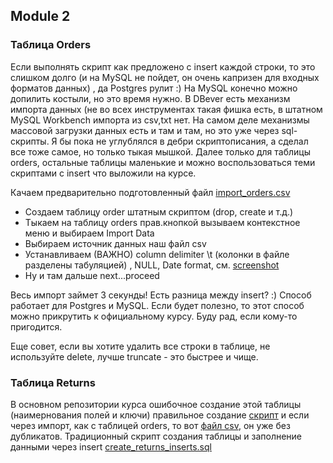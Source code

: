 ## Module 2

### Таблица Orders

Если выполнять скрипт как предложено с insert каждой строки, то это слишком долго (и на MySQL не пойдет, он очень капризен для входных форматов данных) , да Postgres рулит :)  На MySQL конечно можно допилить костыли, но это время нужно.
В DBever есть механизм импорта данных (не во всех инструментах такая фишка есть, в штатном MySQL Workbench импорта из csv,txt нет. На самом деле механизмы массовой загрузки данных есть и там и там, но это уже через sql-скрипты.
Я бы пока не углублялся в дебри скриптописания, а сделал все тоже самое, но только тыкая мышкой.
Далее только для таблицы orders, остальные таблицы маленькие и можно воспользоваться теми скриптами с insert что выложили на курсе.

Качаем предварительно подготовленный файл [import_orders.csv](https://github.com/alexkuzh/DE-101/blob/main/Module2/import_orders.csv) 
* Создаем таблицу order штатным скриптом (drop, create и т.д.)
* Тыкаем на таблицу orders прав.кнопкой вызываем контекстное меню и выбираем Import Data
* Выбираем источник данных наш файл csv
* Устанавливаем (ВАЖНО) column delimiter \t (колонки в файле разделены табуляцией) , NULL, Date format, см. [screenshot](https://github.com/alexkuzh/DE-101/blob/main/Module2/import_orders_cr.png)
* Ну и там дальше next...proceed

Весь импорт займет 3 секунды! Есть разница между insert? :) Способ работает для Postgres и MySQL.
Если будет полезно, то этот способ можно прикрутить к официальному курсу. Буду рад, если кому-то пригодится.

Еще совет, если вы хотите удалить все строки в таблице, не используйте delete, лучше truncate - это быстрее и чище.

### Таблица Returns
В основном репозитории курса ошибочное создание этой таблицы (наимернования полей и ключи)
правильное создание [скрипт](https://github.com/alexkuzh/DE-101/blob/main/Module2/return_create.sql)
и если через импорт, как с таблицей orders, то вот [файл csv](https://github.com/alexkuzh/DE-101/blob/main/Module2/import_returns.csv), он уже без дубликатов.
Традиционный скрипт создания таблицы и заполнение данными через insert [create_returns_inserts.sql](https://github.com/alexkuzh/DE-101/blob/main/Module2/create_returns_inserts.sql)
